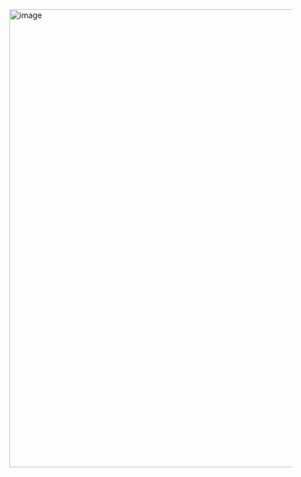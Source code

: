 <img width="816" alt="image" src="https://github.com/simar7/trivy-schemas/assets/1254783/eb51cd4f-13be-4061-b04f-fa64f360c8e5">

